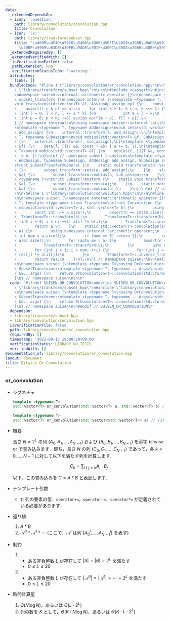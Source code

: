 ```yaml
---
data:
  _extendedDependsOn:
  - icon: ':question:'
    path: library/convolution/convolution.hpp
    title: Convolution
  - icon: ':x:'
    path: library/transform/subset.hpp
    title: "\u4E0B\u4F4D\u96C6\u5408\u306B\u5BFE\u3059\u308B\u9AD8\u901F\u30BC\u30FC\
      \u30BF\u5909\u63DB\u30FB\u9AD8\u901F\u30E1\u30D3\u30A6\u30B9\u5909\u63DB"
  _extendedRequiredBy: []
  _extendedVerifiedWith: []
  _isVerificationFailed: false
  _pathExtension: hpp
  _verificationStatusIcon: ':warning:'
  attributes:
    links: []
  bundledCode: "#line 1 \"library/convolution/or_convolution.hpp\"\n\n\n\n#line 1\
    \ \"library/transform/subset.hpp\"\n\n\n\n#include <cassert>\n#include <vector>\n\
    \nnamespace suisen::internal::arithmetic_operator {}\n\nnamespace suisen {\nnamespace\
    \ subset_transform {\nnamespace internal {\ntemplate <typename T, typename AssignOp>\n\
    void transform(std::vector<T> &f, AssignOp assign_op) {\n    const int n = f.size();\n\
    \    assert((-n & n) == n);\n    for (int k = 1; k < n; k <<= 1) {\n        for\
    \ (int l = 0; l < n; l += 2 * k) {\n            int m = l + k;\n            for\
    \ (int p = 0; p < k; ++p) assign_op(f[m + p], f[l + p]);\n        }\n    }\n}\n\
    } // namespace internal\n\nusing namespace suisen::internal::arithmetic_operator;\n\
    \ntemplate <typename T, typename AddAssign>\nvoid zeta(std::vector<T> &f, AddAssign\
    \ add_assign) {\n    internal::transform(f, add_assign);\n}\ntemplate <typename\
    \ T, typename SubAssign>\nvoid mobius(std::vector<T> &f, SubAssign sub_assign)\
    \ {\n    internal::transform(f, sub_assign);\n}\ntemplate <typename T>\nvoid zeta(std::vector<T>\
    \ &f) {\n    zeta(f, [](T &a, const T &b) { a += b; });\n}\ntemplate <typename\
    \ T>\nvoid mobius(std::vector<T> &f) {\n    mobius(f, [](T &a, const T &b) { a\
    \ -= b; });\n}\n\n} // namespace subset_transform\n\ntemplate <typename T, typename\
    \ AddAssign, typename SubAssign, AddAssign add_assign, SubAssign sub_assign>\n\
    struct SubsetTransformGeneral {\n    static void transform(std::vector<T> &a)\
    \ {\n        subset_transform::zeta(a, add_assign);\n    }\n    static void inverse_transform(std::vector<T>\
    \ &a) {\n        subset_transform::mobius(a, sub_assign);\n    }\n};\n\ntemplate\
    \ <typename T>\nstruct SubsetTransform {\n    static void transform(std::vector<T>\
    \ &a) {\n        subset_transform::zeta(a);\n    }\n    static void inverse_transform(std::vector<T>\
    \ &a) {\n        subset_transform::mobius(a);\n    }\n};\n\n} // namespace suisen\n\
    \n\n\n#line 1 \"library/convolution/convolution.hpp\"\n\n\n\n#line 5 \"library/convolution/convolution.hpp\"\
    \n\nnamespace suisen {\nnamespace internal::arithmetic_operator {}\ntemplate <typename\
    \ T, template <typename> class Transform>\nstruct Convolution {\n    static std::vector<T>\
    \ convolution(std::vector<T> a, std::vector<T> b) {\n        using namespace internal::arithmetic_operator;\n\
    \        const int n = a.size();\n        assert(n == int(b.size()));\n      \
    \  Transform<T>::transform(a);\n        Transform<T>::transform(b);\n        for\
    \ (int i = 0; i < n; ++i) a[i] *= b[i];\n        Transform<T>::inverse_transform(a);\n\
    \        return a;\n    }\n    static std::vector<T> convolution(std::vector<std::vector<T>>\
    \ a) {\n        using namespace internal::arithmetic_operator;\n        const\
    \ int num = a.size();\n        if (num == 0) return {};\n        const int n =\
    \ a[0].size();\n        for (auto &v : a) {\n            assert(n == int(v.size()));\n\
    \            Transform<T>::transform(v);\n        }\n        auto &res = a[0];\n\
    \        for (int i = 1; i < num; ++i) {\n            for (int j = 0; j < n; ++j)\
    \ res[j] *= a[i][j];\n        }\n        Transform<T>::inverse_transform(res);\n\
    \        return res;\n    }\n};\n\n} // namespace suisen\n\n\n\n#line 6 \"library/convolution/or_convolution.hpp\"\
    \n\nnamespace suisen {\ntemplate <typename T>\nusing OrConvolution = Convolution<T,\
    \ SubsetTransform>;\ntemplate <typename T, typename ...Args>\nstd::vector<T> or_convolution(Args\
    \ &&...args) {\n    return OrConvolution<T>::convolution(std::forward<Args>(args)...);\n\
    }\n} // namespace suisen\n\n\n"
  code: "#ifndef SUISEN_OR_CONVOLUTION\n#define SUISEN_OR_CONVOLUTION\n\n#include\
    \ \"library/transform/subset.hpp\"\n#include \"library/convolution/convolution.hpp\"\
    \n\nnamespace suisen {\ntemplate <typename T>\nusing OrConvolution = Convolution<T,\
    \ SubsetTransform>;\ntemplate <typename T, typename ...Args>\nstd::vector<T> or_convolution(Args\
    \ &&...args) {\n    return OrConvolution<T>::convolution(std::forward<Args>(args)...);\n\
    }\n} // namespace suisen\n\n#endif // SUISEN_OR_CONVOLUTION\n"
  dependsOn:
  - library/transform/subset.hpp
  - library/convolution/convolution.hpp
  isVerificationFile: false
  path: library/convolution/or_convolution.hpp
  requiredBy: []
  timestamp: '2021-08-13 19:00:29+09:00'
  verificationStatus: LIBRARY_NO_TESTS
  verifiedWith: []
documentation_of: library/convolution/or_convolution.hpp
layout: document
title: Bitwise Or Convolution
---
```


### or_convolution

- シグネチャ

  ```cpp
  template <typename T>
  std::vector<T> or_convolution(std::vector<T> a, std::vector<T> b) // (1)

  template <typename T>
  std::vector<T> or_convolution(std::vector<std::vector<T>> a) // (2)
  ```

- 概要

  長さ $N=2^L$ の列 $(A_0,A_1,\ldots,A_{N-1})$ および $(B_0,B_1,\ldots,B_{N-1})$ を添字 bitwise or で畳み込みます．即ち，長さ $N$ の列 $(C_0,C_1,\ldots,C_{N-1})$ であって，各 $k=0,\ldots,N-1$ に対して以下を満たす列を計算します．

  $$ C _ k = \sum _ { i \mid j = k } A _ i \cdot B _ j $$

  以下，この畳み込みを $C=A\ast B$ と表記します．

- テンプレート引数

  - `T`: 列の要素の型．`operator+=`，`operator-=`，`operator*=` が定義されている必要があります．

- 返り値
  
  1. $A\ast B$
  2. $\mathcal{A}^0\ast \mathcal{A}^1\ast \cdots$ (ここで，$\mathcal{A}^i$ は列 $(A_0^i,\ldots,A_{N-1}^i)$ を表す)

- 制約

  1. - ある非負整数 $L$ が存在して $\vert A \vert=\vert B \vert= 2 ^ L$ を満たす
     - $0\leq L\leq 20$
  2. - ある非負整数 $L$ が存在して $\vert\mathcal{A}^0\vert=\vert\mathcal{A}^1\vert=\cdots=2^L$ を満たす
     - $0\leq L\leq 20$

- 時間計算量

  1. $\Theta(N\log N)$，あるいは $\Theta(L\cdot 2^L)$
  2. 列の数を $K$ として，$\Theta(K\cdot N\log N)$，あるいは $\Theta(K\cdot L\cdot 2^L)$